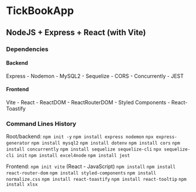 # TickBookApp

## NodeJS + Express + React (with Vite)

### Dependencies

#### Backend

Express - Nodemon - MySQL2 - Sequelize - CORS - Concurrently - JEST

#### Frontend

Vite - React - ReactDOM - ReactRouterDOM - Styled Components - React-Toastify

### Command Lines History

Root/backend:
`npm init -y`
`npm install express nodemon`
`npx express-generator`
`npm install mysql2`
`npm install dotenv`
`npm install cors`
`npm install concurrently`
`npm install sequelize sequelize-cli`
`npx sequelize-cli init`
`npm install excel4node`
`npm install jest`

Frontend:
`npm init vite` (React - JavaScript)
`npm install`
`npm install react-router-dom`
`npm install styled-components`
`npm install normalize.css`
`npm install react-toastify`
`npm install react-tooltip`
`npm install xlsx`

